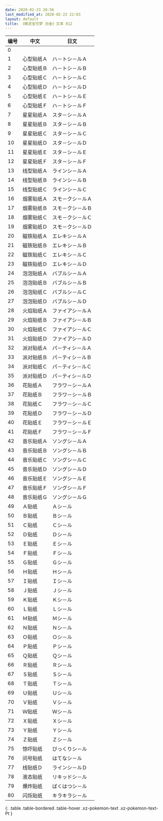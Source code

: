 ```yaml
---
date: 2020-02-23 20:56
last_modified_at: 2020-02-23 22:03
layout: default
title: 《精灵宝可梦 白金》文本 012
---
```

| 编号 | 中文 | 日文 |
| ---- | ---- | ---- |
| 0 | 　 | 　 |
| 1 | 心型贴纸Ａ | ハ－トシ－ルＡ |
| 2 | 心型贴纸Ｂ | ハ－トシ－ルＢ |
| 3 | 心型贴纸Ｃ | ハ－トシ－ルＣ |
| 4 | 心型贴纸Ｄ | ハ－トシ－ルＤ |
| 5 | 心型贴纸Ｅ | ハ－トシ－ルＥ |
| 6 | 心型贴纸Ｆ | ハ－トシ－ルＦ |
| 7 | 星星贴纸Ａ | スタ－シ－ルＡ |
| 8 | 星星贴纸Ｂ | スタ－シ－ルＢ |
| 9 | 星星贴纸Ｃ | スタ－シ－ルＣ |
| 10 | 星星贴纸Ｄ | スタ－シ－ルＤ |
| 11 | 星星贴纸Ｅ | スタ－シ－ルＥ |
| 12 | 星星贴纸Ｆ | スタ－シ－ルＦ |
| 13 | 线型贴纸Ａ | ラインシ－ルＡ |
| 14 | 线型贴纸Ｂ | ラインシ－ルＢ |
| 15 | 线型贴纸Ｃ | ラインシ－ルＣ |
| 16 | 烟雾贴纸Ａ | スモ－クシ－ルＡ |
| 17 | 烟雾贴纸Ｂ | スモ－クシ－ルＢ |
| 18 | 烟雾贴纸Ｃ | スモ－クシ－ルＣ |
| 19 | 烟雾贴纸Ｄ | スモ－クシ－ルＤ |
| 20 | 磁铁贴纸Ａ | エレキシ－ルＡ |
| 21 | 磁铁贴纸Ｂ | エレキシ－ルＢ |
| 22 | 磁铁贴纸Ｃ | エレキシ－ルＣ |
| 23 | 磁铁贴纸Ｄ | エレキシ－ルＤ |
| 24 | 泡泡贴纸Ａ | バブルシ－ルＡ |
| 25 | 泡泡贴纸Ｂ | バブルシ－ルＢ |
| 26 | 泡泡贴纸Ｃ | バブルシ－ルＣ |
| 27 | 泡泡贴纸Ｄ | バブルシ－ルＤ |
| 28 | 火焰贴纸Ａ | ファイアシ－ルＡ |
| 29 | 火焰贴纸Ｂ | ファイアシ－ルＢ |
| 30 | 火焰贴纸Ｃ | ファイアシ－ルＣ |
| 31 | 火焰贴纸Ｄ | ファイアシ－ルＤ |
| 32 | 派对贴纸Ａ | パ－ティシ－ルＡ |
| 33 | 派对贴纸Ｂ | パ－ティシ－ルＢ |
| 34 | 派对贴纸Ｃ | パ－ティシ－ルＣ |
| 35 | 派对贴纸Ｄ | パ－ティシ－ルＤ |
| 36 | 花贴纸Ａ | フラワ－シ－ルＡ |
| 37 | 花贴纸Ｂ | フラワ－シ－ルＢ |
| 38 | 花贴纸Ｃ | フラワ－シ－ルＣ |
| 39 | 花贴纸Ｄ | フラワ－シ－ルＤ |
| 40 | 花贴纸Ｅ | フラワ－シ－ルＥ |
| 41 | 花贴纸Ｆ | フラワ－シ－ルＦ |
| 42 | 音乐贴纸Ａ | ソングシ－ルＡ |
| 43 | 音乐贴纸Ｂ | ソングシ－ルＢ |
| 44 | 音乐贴纸Ｃ | ソングシ－ルＣ |
| 45 | 音乐贴纸Ｄ | ソングシ－ルＤ |
| 46 | 音乐贴纸Ｅ | ソングシ－ルＥ |
| 47 | 音乐贴纸Ｆ | ソングシ－ルＦ |
| 48 | 音乐贴纸Ｇ | ソングシ－ルＧ |
| 49 | Ａ贴纸 | Ａシ－ル |
| 50 | Ｂ贴纸 | Ｂシ－ル |
| 51 | Ｃ贴纸 | Ｃシ－ル |
| 52 | Ｄ贴纸 | Ｄシ－ル |
| 53 | Ｅ贴纸 | Ｅシ－ル |
| 54 | Ｆ贴纸 | Ｆシ－ル |
| 55 | Ｇ贴纸 | Ｇシ－ル |
| 56 | Ｈ贴纸 | Ｈシ－ル |
| 57 | Ｉ贴纸 | Ｉシ－ル |
| 58 | Ｊ贴纸 | Ｊシ－ル |
| 59 | Ｋ贴纸 | Ｋシ－ル |
| 60 | Ｌ贴纸 | Ｌシ－ル |
| 61 | Ｍ贴纸 | Ｍシ－ル |
| 62 | Ｎ贴纸 | Ｎシ－ル |
| 63 | Ｏ贴纸 | Ｏシ－ル |
| 64 | Ｐ贴纸 | Ｐシ－ル |
| 65 | Ｑ贴纸 | Ｑシ－ル |
| 66 | Ｒ贴纸 | Ｒシ－ル |
| 67 | Ｓ贴纸 | Ｓシ－ル |
| 68 | Ｔ贴纸 | Ｔシ－ル |
| 69 | Ｕ贴纸 | Ｕシ－ル |
| 70 | Ｖ贴纸 | Ｖシ－ル |
| 71 | Ｗ贴纸 | Ｗシ－ル |
| 72 | Ｘ贴纸 | Ｘシ－ル |
| 73 | Ｙ贴纸 | Ｙシ－ル |
| 74 | Ｚ贴纸 | Ｚシ－ル |
| 75 | 惊吓贴纸 | びっくりシ－ル |
| 76 | 问号贴纸 | はてなシ－ル |
| 77 | 线贴纸Ｄ | ラインシ－ルＤ |
| 78 | 液态贴纸 | リキッドシ－ル |
| 79 | 爆炸贴纸 | ばくはつシ－ル |
| 80 | 闪烁贴纸 | キラキラシ－ル |
{: .table .table-bordered .table-hover .xz-pokemon-text .xz-pokemon-text-Pt }